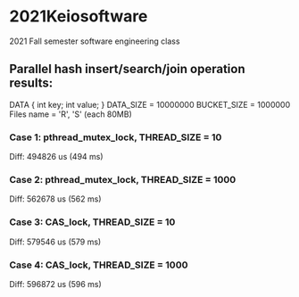 # 2021Keiosoftware
2021 Fall semester software engineering class

## Parallel hash insert/search/join operation results:
DATA {
  int key;
  int value;
}
DATA_SIZE = 10000000
BUCKET_SIZE = 1000000
Files name = 'R', 'S' (each 80MB)

### Case 1: pthread_mutex_lock, THREAD_SIZE = 10
Diff: 494826 us (494 ms)
### Case 2: pthread_mutex_lock, THREAD_SIZE = 1000
Diff: 562678 us (562 ms)
### Case 3: CAS_lock, THREAD_SIZE = 10
Diff: 579546 us (579 ms)
### Case 4: CAS_lock, THREAD_SIZE = 1000
Diff: 596872 us (596 ms)
